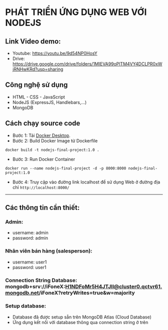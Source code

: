 # PHÁT TRIỂN ỨNG DỤNG WEB VỚI NODEJS

## Link Video demo:
-   Youtube: https://youtu.be/9d54NP0HosY
-   Drive: https://drive.google.com/drive/folders/1MIEVA99oPlTM4VY4DCLPR0xWjRNHwKRd?usp=sharing

## Công nghệ sử dụng

-   HTML - CSS - JavaScript
-   NodeJS (ExpressJS, Handlebars,...)
-   MongoDB

## Cách chạy source code

-   Bước 1: Tải [Docker Desktop](https://www.docker.com/products/docker-desktop/).
-   Bước 2: Build Docker Image từ Dockerfile

```
docker build -t nodejs-final-project:1.0 .
```

-   Bước 3: Run Docker Container

```
docker run --name nodejs-final-project -d -p 8000:8000 nodejs-final-project:1.0
```

-   Bước 4: Truy cập vào đường link localhost để sử dụng Web ở đường địa chỉ `http://localhost:8000/`

---

## Các thông tin cần thiết:
### Admin:
- username: admin
- password: admin

### Nhân viên bán hàng (salesperson):
- username: user1
- password: user1

### Connection String Database: mongodb+srv://iFoneX:H1NDFoMr5H4JTJIl@cluster0.qctvr61.mongodb.net/iFoneX?retryWrites=true&w=majority

### Setup database:
- Database đã được setup sẵn trên MongoDB Atlas (Cloud Database) 
- Ứng dụng kết nối với database thông qua connection string ở trên
